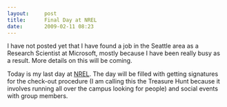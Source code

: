 ```yaml
---
layout:     post
title:      Final Day at NREL
date:       2009-02-11 08:23
---
```


I have not posted yet that I have found a job in the Seattle area as a Research Scientist at Microsoft, mostly because I have been really busy as a result. More details on this will be coming.

Today is my last day at [NREL](http://www.nrel.gov/). The day will be filled with getting signatures for the check-out procedure (I am calling this the Treasure Hunt because it involves running all over the campus looking for people) and social events with group members.
